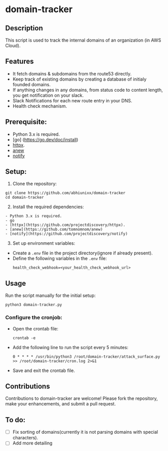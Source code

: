 # domain-tracker

## Description
This script is used to track the internal domains of an organization (in AWS Cloud).

## Features
- It fetch domains & subdomains from the route53 directly.
- Keep track of existing domains by creating a database of initialy founded domains.
- If anything changes in any domains, from status code to content length, you get notification on your slack.
- Slack Notifications for each new route entry in your DNS.
- Health check mechanism.

## Prerequisite:
- Python 3.x is required.
- [go] (https://go.dev/doc/install)
- [httpx](https://github.com/projectdiscovery/httpx). 
- [anew](https://github.com/tomnomnom/anew)
- [notify](https://github.com/projectdiscovery/notify)

## Setup:
1. Clone the repository:
```
git clone https://github.com/abhiunixx/domain-tracker
cd domain-tracker
```

2. Install the required dependencies:
```
- Python 3.x is required.
- go
- [httpx](https://github.com/projectdiscovery/httpx). 
- [anew](https://github.com/tomnomnom/anew)
- [notify](https://github.com/projectdiscovery/notify)
```

3. Set up environment variables:
- Create a `.env` file in the project directory(ignore if already present).
- Define the following variables in the `.env` file:
  ```
  health_check_webhook=<your_health_check_webhook_url>
  ```

## Usage
Run the script manually for the initial setup:
```
python3 domain-tracker.py
```
### Configure the cronjob:
- Open the crontab file:
  ```
  crontab -e
  ```

- Add the following line to run the script every 5 minutes:
  ```
  0 * * * * /usr/bin/python3 /root/domain-tracker/attack_surface.py >> /root/domain-tracker/cron.log 2>&1
  ```

- Save and exit the crontab file.
## Contributions
Contributions to domain-tracker are welcome! Please fork the repository, make your enhancements, and submit a pull request.


## To do:
- [ ] Fix sorting of domains(currently it is not parsing domains with special characters).
- [ ] Add more detailing 